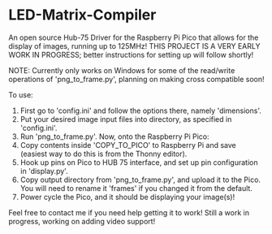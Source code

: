 # LED-Matrix-Compiler
An open source Hub-75 Driver for the Raspberry Pi Pico that allows for the display of images, running up to 125MHz! THIS PROJECT IS A VERY EARLY WORK IN PROGRESS; better instructions for setting up will follow shortly!

NOTE: Currently only works on Windows for some of the read/write operations of 'png_to_frame.py', planning on making cross compatible soon!

To use: 
1. First go to 'config.ini' and follow the options there, namely 'dimensions'.
2. Put your desired image input files into directory, as specified in 'config.ini'.
3. Run 'png_to_frame.py'.
Now, onto the Raspberry Pi Pico:
4. Copy contents inside 'COPY_TO_PICO' to Raspberry Pi and save (easiest way to do this is from the Thonny editor).
5. Hook up pins on Pico to HUB 75 interface, and set up pin configuration in 'display.py'.
6. Copy output directory from 'png_to_frame.py', and upload it to the Pico. You will need to rename it 'frames' if you changed it from the default.
7. Power cycle the Pico, and it should be displaying your image(s)!

Feel free to contact me if you need help getting it to work! Still a work in progress, working on adding video support!
